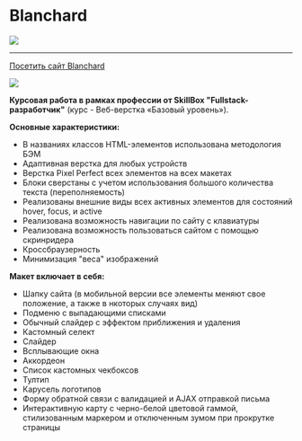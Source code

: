 # Blanchard

![](https://img.shields.io/badge/version-1.0.0-green)

___
[Посетить сайт Blanchard](http://blanchard-skill.webtm.ru/)

![](https://imageup.ru/img207/4052963/blanchard.jpg)

**Курсовая работа в рамках профессии от SkillBox "Fullstack-разработчик"** (курс - Веб-верстка «Базовый уровень»).

**Основные характеристики:**

+ В названиях классов HTML-элементов использована методология БЭМ
+ Адаптивная верстка для любых устройств
+ Верстка Pixel Perfect всех элементов на всех макетах
+ Блоки сверстаны с учетом использования большого количества текста (переполняемость)
+ Реализованы внешние виды всех активных элементов для состояний hover, focus, и active
+ Реализована возможность навигации по сайту с клавиатуры
+ Реализована возможность пользоваться сайтом с помощью скринридера
+ Кроссбраузерность
+ Минимизация "веса" изображений


**Макет включает в себя:**

+ Шапку сайта (в мобильной версии все элементы меняют свое положение, а также в нкоторых случаях вид)
+ Подменю с выпадающими списками
+ Обычный слайдер с эффектом приближения и удаления
+ Кастомный селект
+ Слайдер 
+ Всплывающие окна
+ Аккордеон
+ Список кастомных чекбоксов
+ Тултип
+ Карусель логотипов
+ Форму обратной связи с валидацией и AJAX отправкой письма
+ Интерактивную карту с черно-белой цветовой гаммой, стилизованным маркером и отключенным зумом при прокрутке страницы



